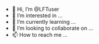 - 👋 Hi, I’m @LFTuser
- 👀 I’m interested in ...
- 🌱 I’m currently learning ...
- 💞️ I’m looking to collaborate on ...
- 📫 How to reach me ...

<!---
LFTuser/LFTuser is a ✨ special ✨ repository because its `README.md` (this file) appears on your GitHub profile.
You can click the Preview link to take a look at your changes.
--->
